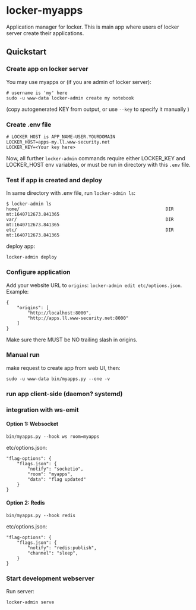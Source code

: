 # locker-myapps

Application manager for locker. This is main app where users of locker server create their applications.

## Quickstart

### Create app on locker server 
You may use myapps or (if you are admin of locker server):
~~~
# username is 'my' here
sudo -u www-data locker-admin create my notebook
~~~

(copy autogenerated KEY from output, or use `--key` to specify it manually )

### Create .env file
~~~
# LOCKER_HOST is APP_NAME-USER.YOURDOMAIN
LOCKER_HOST=apps-my.ll.www-security.net
LOCKER_KEY=<Your key here>
~~~

Now, all further `locker-admin` commands require either LOCKER_KEY and LOCKER_HOST env variables, or must be run in directory with this `.env` file.

### Test if app is created and deploy
In same directory with .env file, run `locker-admin ls`:
~~~
$ locker-admin ls 
home/                                                       DIR mt:1640712673.841365
var/                                                        DIR mt:1640712673.841365
etc/                                                        DIR mt:1640712673.841365
~~~

deploy app:
~~~
locker-admin deploy
~~~

### Configure application
Add your website URL to `origins`: `locker-admin edit etc/options.json`. Example:
~~~
{
    "origins": [
	    "http://localhost:8000",
	    "http://apps.ll.www-security.net:8000"
    ]
}
~~~
Make sure there MUST be NO trailing slash in origins.

### Manual run
make request to create app from web UI, then:
~~~
sudo -u www-data bin/myapps.py --one -v
~~~

### run app client-side (daemon? systemd)

### integration with ws-emit

#### Option 1: Websocket
~~~
bin/myapps.py --hook ws room=myapps
~~~
etc/options.json:
~~~
"flag-options": {
    "flags.json": {
        "notify": "socketio",
        "room": "myapps",
        "data": "flag updated"
	}
}
~~~

#### Option 2: Redis
~~~
bin/myapps.py --hook redis
~~~

etc/options.json:
~~~
"flag-options": {
    "flags.json": {
		"notify": "redis:publish",
		"channel": "sleep",
	}
}
~~~



### Start development webserver
Run server:
~~~
locker-admin serve
~~~
